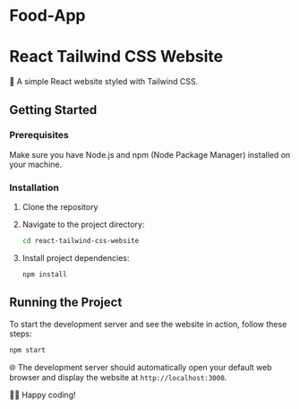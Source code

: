 # Food-App

# React Tailwind CSS Website

🚀 A simple React website styled with Tailwind CSS.

## Getting Started

### Prerequisites

Make sure you have Node.js and npm (Node Package Manager) installed on your machine.

### Installation

1. Clone the repository

2. Navigate to the project directory:

   ```bash
   cd react-tailwind-css-website
   ```

3. Install project dependencies:

   ```bash
   npm install
   ```

## Running the Project

To start the development server and see the website in action, follow these steps:

```bash
npm start
```

🌐 The development server should automatically open your default web browser and display the website at `http://localhost:3000`.

👨‍💻 Happy coding!
```

